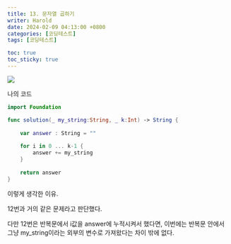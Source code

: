 ```yaml
---
title: 13. 문자열 곱하기
writer: Harold
date: 2024-02-09 04:13:00 +0800
categories: [코딩테스트]
tags: [코딩테스트]

toc: true
toc_sticky: true
---
```

![](https://velog.velcdn.com/images/haroldfromk/post/4dc43dce-5491-430d-81d4-0dcba758439f/image.png)

나의 코드
```swift
import Foundation

func solution(_ my_string:String, _ k:Int) -> String {
    
    var answer : String = ""
    
    for i in 0 ... k-1 {
        answer += my_string
    }
    
    return answer
}
```

이렇게 생각한 이유.

12번과 거의 같은 문제라고 판단했다.

다만 12번은 반복문에서 i값을 answer에 누적시켜서 했다면, 이번에는 반복문 안에서 그냥 my_string이라는 외부의 변수로 가져왔다는 차이 밖에 없다.
